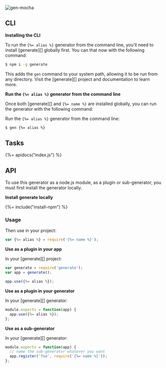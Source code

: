 ![gen-mocha](https://cloud.githubusercontent.com/assets/383994/15221990/bb9c4e6e-183b-11e6-9c41-d85c7edcad77.gif)

## CLI

**Installing the CLI**

To run the `{%= alias %}` generator from the command line, you'll need to install [generate][] globally first. You can that now with the following command:

```sh
$ npm i -g generate
```

This adds the `gen` command to your system path, allowing it to be run from any directory. Visit the [generate][] project and documentation to learn more.

**Run the `{%= alias %}` generator from the command line**

Once both [generate][] and `{%= name %}` are installed globally, you can run the generator with the following command: 

Run the `{%= alias %}` generator from the command line:

```sh
$ gen {%= alias %}
```

## Tasks
{%= apidocs("index.js") %}

## API

To use this generator as a node.js module, as a plugin or sub-generator, you must first install the generator locally. 

**Install generate locally**

{%= include("install-npm") %}

### Usage

Then use in your project:

```js
var {%= alias %} = require('{%= name %}');
```

**Use as a plugin in your app**

In your [generate][] project:

```js
var generate = require('generate');
var app = generate();

app.use({%= alias %});
```

**Use as a plugin in your generator**

In your [generate][] generator:

```js
module.exports = function(app) {
  app.use({%= alias %});
};
```

**Use as a sub-generator**

In your [generate][] generator:

```js
module.exports = function(app) {
  // name the sub-generator whatever you want
  app.register('foo', require('{%= name %}'));
};
```
